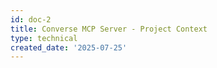 ```yaml
---
id: doc-2
title: Converse MCP Server - Project Context
type: technical
created_date: '2025-07-25'
---
```



